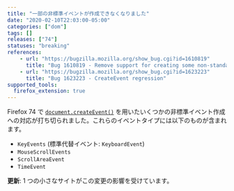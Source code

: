 ```yaml
---
title: "一部の非標準イベントが作成できなくなりました"
date: "2020-02-10T22:03:00-05:00"
categories: ["dom"]
tags: []
releases: ["74"]
statuses: "breaking"
references:
    - url: "https://bugzilla.mozilla.org/show_bug.cgi?id=1610819"
      title: "Bug 1610819 - Remove support for creating some non-standard event types"
    - url: "https://bugzilla.mozilla.org/show_bug.cgi?id=1623223"
      title: "Bug 1623223 - CreateEvent regression"
supported_tools:
  firefox_extension: true
---
```

Firefox 74 で [`document.createEvent()`](https://developer.mozilla.org/docs/Web/API/Document/createEvent) を用いたいくつかの非標準イベント作成への対応が打ち切られました。これらのイベントタイプには以下のものが含まれます。

* `KeyEvents` (標準代替イベント: `KeyboardEvent`)
* `MouseScrollEvents`
* `ScrollAreaEvent`
* `TimeEvent`

**更新**: 1 つの小さなサイトがこの変更の影響を受けています。
